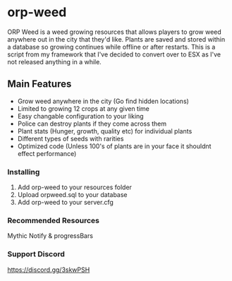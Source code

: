 # orp-weed

ORP Weed is a weed growing resources that allows players to grow weed anywhere out in the city that they'd like. Plants are saved and stored within a database so growing continues while offline or after restarts.
This is a script from my framework that I've decided to convert over to ESX as I've not released anything in a while.

## Main Features
* Grow weed anywhere in the city (Go find hidden locations)
* Limited to growing 12 crops at any given time
* Easy changable configuration to your liking
* Police can destroy plants if they come across them
* Plant stats (Hunger, growth, quality etc) for individual plants
* Different types of seeds with rarities
* Optimized code (Unless 100's of plants are in your face it shouldnt effect performance)

### Installing
1. Add orp-weed to your resources folder
2. Upload orpweed.sql to your database
3. Add orp-weed to your server.cfg

### Recommended Resources
Mythic Notify & progressBars

### Support Discord
https://discord.gg/3skwPSH
